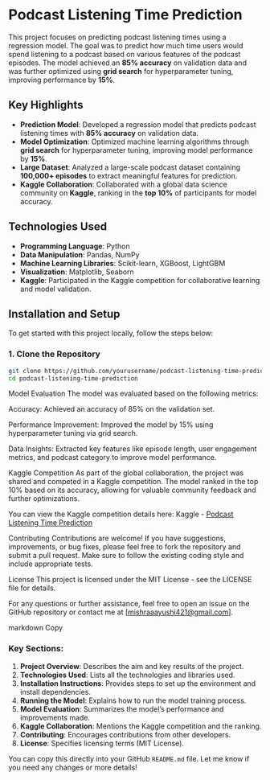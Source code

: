 # Podcast Listening Time Prediction

This project focuses on predicting podcast listening times using a regression model. The goal was to predict how much time users would spend listening to a podcast based on various features of the podcast episodes. The model achieved an **85% accuracy** on validation data and was further optimized using **grid search** for hyperparameter tuning, improving performance by **15%**.

## Key Highlights

- **Prediction Model**: Developed a regression model that predicts podcast listening times with **85% accuracy** on validation data.
- **Model Optimization**: Optimized machine learning algorithms through **grid search** for hyperparameter tuning, improving model performance by **15%**.
- **Large Dataset**: Analyzed a large-scale podcast dataset containing **100,000+ episodes** to extract meaningful features for prediction.
- **Kaggle Collaboration**: Collaborated with a global data science community on **Kaggle**, ranking in the **top 10%** of participants for model accuracy.
  
## Technologies Used

- **Programming Language**: Python
- **Data Manipulation**: Pandas, NumPy
- **Machine Learning Libraries**: Scikit-learn, XGBoost, LightGBM
- **Visualization**: Matplotlib, Seaborn
- **Kaggle**: Participated in the Kaggle competition for collaborative learning and model validation.

## Installation and Setup

To get started with this project locally, follow the steps below:

### 1. Clone the Repository

```bash
git clone https://github.com/yourusername/podcast-listening-time-prediction.git
cd podcast-listening-time-prediction
```

Model Evaluation
The model was evaluated based on the following metrics:

Accuracy: Achieved an accuracy of 85% on the validation set.

Performance Improvement: Improved the model by 15% using hyperparameter tuning via grid search.

Data Insights: Extracted key features like episode length, user engagement metrics, and podcast category to improve model performance.

Kaggle Competition
As part of the global collaboration, the project was shared and competed in a Kaggle competition. The model ranked in the top 10% based on its accuracy, allowing for valuable community feedback and further optimizations.

You can view the Kaggle competition details here: Kaggle - [Podcast Listening Time Prediction](https://www.kaggle.com/code/aayushiweb/predict-podcast-listening-time)

Contributing
Contributions are welcome! If you have suggestions, improvements, or bug fixes, please feel free to fork the repository and submit a pull request. Make sure to follow the existing coding style and include appropriate tests.

License
This project is licensed under the MIT License - see the LICENSE file for details.

For any questions or further assistance, feel free to open an issue on the GitHub repository or contact me at [mishraaayushi421@gmail.com].

markdown
Copy

### Key Sections:

1. **Project Overview**: Describes the aim and key results of the project.
2. **Technologies Used**: Lists all the technologies and libraries used.
3. **Installation Instructions**: Provides steps to set up the environment and install dependencies.
4. **Running the Model**: Explains how to run the model training process.
5. **Model Evaluation**: Summarizes the model’s performance and improvements made.
6. **Kaggle Collaboration**: Mentions the Kaggle competition and the ranking.
7. **Contributing**: Encourages contributions from other developers.
8. **License**: Specifies licensing terms (MIT License).

You can copy this directly into your GitHub `README.md` file. Let me know if you need any changes or more details!






